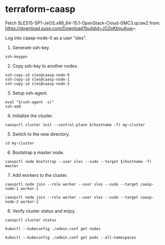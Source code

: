 # terraform-caasp

Fetch SLES15-SP1-JeOS.x86_64-15.1-OpenStack-Cloud-GMC3.qcow2 from:
https://download.suse.com/Download?buildid=JOZpKbnuAuw~

Log into caasp-node-0 as a user "sles".

1. Generate ssh-key.

```
ssh-keygen
```

2. Copy ssh-key to another nodes.

```
ssh-copy-id sles@caasp-node-0
ssh-copy-id sles@caasp-node-1
ssh-copy-id sles@caasp-node-2
```

3. Setup ssh-agent.

```
eval "$(ssh-agent -s)"
ssh-add
```

4. Initialize the cluster.

```
caaspctl cluster init --control-plane $(hostname -f) my-cluster
```

5. Switch to the new directory.

```
cd my-cluster

```

6. Bootstrap a master node.


```
caaspctl node bootstrap --user sles --sudo --target $(hostname -f) master
```

7. Add workers to the cluster.

```
caaspctl node join --role worker --user sles --sudo --target caasp-node-1 worker-1

caaspctl node join --role worker --user sles --sudo --target caasp-node-2 worker-2
```

8. Verify cluster status and enjoy.

```
caaspctl cluster status

kubectl --kubeconfig ./admin.conf get nodes

kubectl --kubeconfig ./admin.conf get pods --all-namespaces
```
